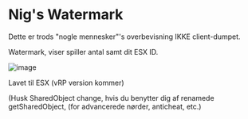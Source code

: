 #  Nig's Watermark

Dette er trods "nogle mennesker"'s overbevisning IKKE client-dumpet. 

Watermark, viser spiller antal samt dit ESX ID.


![image](https://user-images.githubusercontent.com/77595905/115157354-13517000-a089-11eb-897c-96096b0091c6.png)


Lavet til ESX (vRP version kommer)


(Husk SharedObject change, hvis du benytter dig af renamede getSharedObject, (for advancerede nørder, anticheat, etc.)
